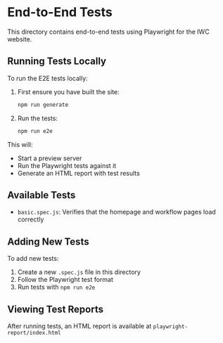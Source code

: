 # End-to-End Tests

This directory contains end-to-end tests using Playwright for the IWC website.

## Running Tests Locally

To run the E2E tests locally:

1. First ensure you have built the site:

    ```bash
    npm run generate
    ```

2. Run the tests:
    ```bash
    npm run e2e
    ```

This will:

- Start a preview server
- Run the Playwright tests against it
- Generate an HTML report with test results

## Available Tests

- `basic.spec.js`: Verifies that the homepage and workflow pages load correctly

## Adding New Tests

To add new tests:

1. Create a new `.spec.js` file in this directory
2. Follow the Playwright test format
3. Run tests with `npm run e2e`

## Viewing Test Reports

After running tests, an HTML report is available at `playwright-report/index.html`
